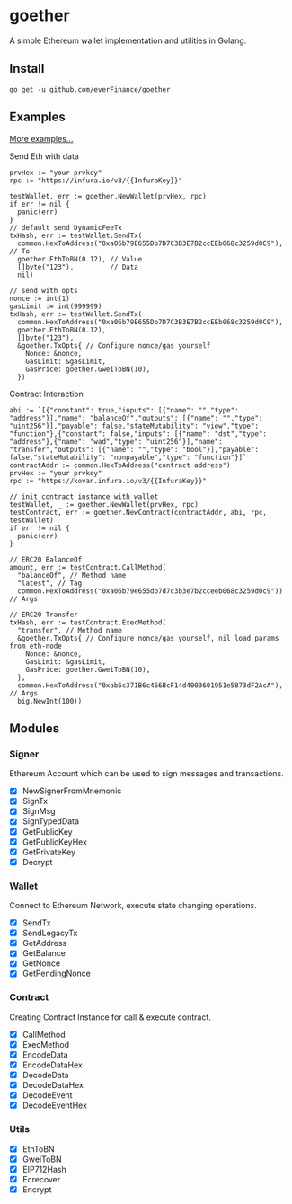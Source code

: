 # goether

A simple Ethereum wallet implementation and utilities in Golang.

## Install

```shell
go get -u github.com/everFinance/goether
```

## Examples

[More examples...](./example)

Send Eth with data
```golang
prvHex := "your prvkey"
rpc := "https://infura.io/v3/{{InfuraKey}}"

testWallet, err := goether.NewWallet(prvHex, rpc)
if err != nil {
  panic(err)
}
// default send DynamicFeeTx
txHash, err := testWallet.SendTx(
  common.HexToAddress("0xa06b79E655Db7D7C3B3E7B2ccEEb068c3259d0C9"), // To
  goether.EthToBN(0.12), // Value
  []byte("123"),         // Data
  nil)

// send with opts
nonce := int(1)
gasLimit := int(999999)
txHash, err := testWallet.SendTx(
  common.HexToAddress("0xa06b79E655Db7D7C3B3E7B2ccEEb068c3259d0C9"),
  goether.EthToBN(0.12),
  []byte("123"),
  &goether.TxOpts{ // Configure nonce/gas yourself
    Nonce: &nonce,
    GasLimit: &gasLimit,
    GasPrice: goether.GweiToBN(10),
  })
```

Contract Interaction
```golang
abi := `[{"constant": true,"inputs": [{"name": "","type": "address"}],"name": "balanceOf","outputs": [{"name": "","type": "uint256"}],"payable": false,"stateMutability": "view","type": "function"},{"constant": false,"inputs": [{"name": "dst","type": "address"},{"name": "wad","type": "uint256"}],"name": "transfer","outputs": [{"name": "","type": "bool"}],"payable": false,"stateMutability": "nonpayable","type": "function"}]`
contractAddr := common.HexToAddress("contract address")
prvHex := "your prvkey"
rpc := "https://kovan.infura.io/v3/{{InfuraKey}}"

// init contract instance with wallet
testWallet, _ := goether.NewWallet(prvHex, rpc)
testContract, err := goether.NewContract(contractAddr, abi, rpc, testWallet)
if err != nil {
  panic(err)
}

// ERC20 BalanceOf
amount, err := testContract.CallMethod(
  "balanceOf", // Method name
  "latest", // Tag
  common.HexToAddress("0xa06b79e655db7d7c3b3e7b2cceeb068c3259d0c9")) // Args

// ERC20 Transfer
txHash, err := testContract.ExecMethod(
  "transfer", // Method name
  &goether.TxOpts{ // Configure nonce/gas yourself, nil load params from eth-node
    Nonce: &nonce,
    GasLimit: &gasLimit,
    GasPrice: goether.GweiToBN(10),
  },
  common.HexToAddress("0xab6c371B6c466BcF14d4003601951e5873dF2AcA"), // Args
  big.NewInt(100))
```

## Modules

### Signer

Ethereum Account which can be used to sign messages and transactions.

- [x] NewSignerFromMnemonic
- [x] SignTx
- [x] SignMsg
- [x] SignTypedData
- [x] GetPublicKey
- [x] GetPublicKeyHex
- [x] GetPrivateKey
- [x] Decrypt

### Wallet

Connect to Ethereum Network, execute state changing operations.

- [x] SendTx
- [x] SendLegacyTx
- [x] GetAddress
- [x] GetBalance
- [x] GetNonce
- [x] GetPendingNonce

### Contract

Creating Contract Instance for call & execute contract.

- [x] CallMethod
- [x] ExecMethod
- [x] EncodeData
- [x] EncodeDataHex
- [x] DecodeData
- [x] DecodeDataHex
- [x] DecodeEvent
- [x] DecodeEventHex

### Utils

- [x] EthToBN
- [x] GweiToBN
- [x] EIP712Hash
- [x] Ecrecover
- [x] Encrypt
